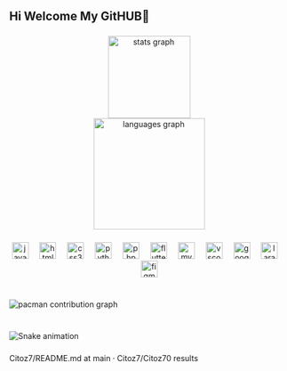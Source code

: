 <h2 align="left">Hi Welcome My GitHUB👋</h2>

###

<div align="center">
  <img src="https://github-readme-stats.vercel.app/api?username=Citoz7&hide_title=true&hide_rank=false&show_icons=true&include_all_commits=true&count_private=true&disable_animations=false&theme=tokyonight&locale=en&hide_border=false" height="148" alt="stats graph" /> <br>
  <img src="https://github-readme-stats.vercel.app/api/top-langs?username=Citoz7&locale=en&hide_title=true&layout=compact&card_width=320&langs_count=5&theme=tokyonight&hide_border=true" height="200" alt="languages graph"  />
</div>

###

<div align="center">
  <img src="https://cdn.jsdelivr.net/gh/devicons/devicon/icons/javascript/javascript-original.svg" height="30" alt="javascript logo"  />
  <img width="12" />
  <img src="https://cdn.jsdelivr.net/gh/devicons/devicon/icons/html5/html5-original.svg" height="30" alt="html5 logo"  />
  <img width="12" />
  <img src="https://cdn.jsdelivr.net/gh/devicons/devicon/icons/css3/css3-original.svg" height="30" alt="css3 logo"  />
  <img width="12" />
  <img src="https://cdn.jsdelivr.net/gh/devicons/devicon/icons/python/python-original.svg" height="30" alt="python logo"  />
  <img width="12" />
  <img src="https://cdn.jsdelivr.net/gh/devicons/devicon/icons/php/php-original.svg" height="30" alt="php logo"  />
  <img width="12" />
  <img src="https://cdn.jsdelivr.net/gh/devicons/devicon/icons/flutter/flutter-original.svg" height="30" alt="flutter logo"  />
  <img width="12" />
  <img src="https://cdn.jsdelivr.net/gh/devicons/devicon/icons/mysql/mysql-original.svg" height="30" alt="mysql logo"  />
  <img width="12" />
  <img src="https://cdn.jsdelivr.net/gh/devicons/devicon/icons/vscode/vscode-original.svg" height="30" alt="vscode logo"  />
  <img width="12" />
  <img src="https://cdn.jsdelivr.net/gh/devicons/devicon/icons/google/google-original.svg" height="30" alt="google logo"  />
  <img width="12" />
  <img src="https://cdn.jsdelivr.net/gh/devicons/devicon/icons/laravel/laravel-original.svg" height="30" alt="laravel logo"  />
  <img width="12" />
  <img src="https://cdn.jsdelivr.net/gh/devicons/devicon/icons/figma/figma-original.svg" height="30" alt="figma logo"  />
</div>

###

<br clear="both">

<picture>
  <source media="(prefers-color-scheme: dark)" srcset="https://raw.githubusercontent.com/Citoz7/Citoz7/output/pacman-contribution-graph-dark.svg">
  <source media="(prefers-color-scheme: light)" srcset="https://raw.githubusercontent.com/Citoz7/Citoz7/output/pacman-contribution-graph.svg">
  <img alt="pacman contribution graph" src="https://raw.githubusercontent.com/Citoz7/Citoz7/output/pacman-contribution-graph.svg">
</picture>

###

<br clear="both">

<img src="https://raw.githubusercontent.com/Citoz7/Citoz7/output/snake.svg" alt="Snake animation" />

###
Citoz7/README.md at main · Citoz7/Citoz70 results
